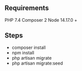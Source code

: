 ## Requirements

PHP 7.4
Composer 2
Node 14.17.0 +

## Steps

-   composer install
-   npm install
-   php artisan migrate
-   php artisan migrate:seed
